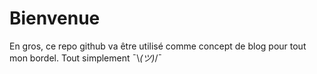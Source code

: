 # Bienvenue

En gros, ce repo github va être utilisé comme concept de blog pour tout mon bordel. Tout simplement ¯\\_(ツ)_/¯ 
